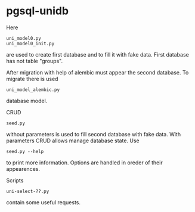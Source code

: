 # pgsql-unidb

Here

    uni_model0.py
    uni_model0_init.py

are used to create first database and to fill it with fake data. First
database has not table "groups".

After migration with help of alembic must appear the second database.
To migrate there is used

    uni_model_alembic.py

database model.

CRUD

    seed.py

without parameters is used to fill second database with fake data.
With parameters CRUD allows manage database state. Use

    seed.py --help

to print more information. Options are handled in oreder of their
appearences.

Scripts

    uni-select-??.py

contain some useful requests.
